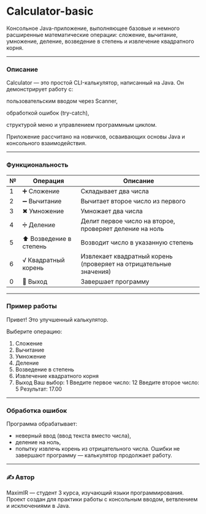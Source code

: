 # Calculator-basic

Консольное Java-приложение, выполняющее базовые и немного расширенные математические операции: сложение, вычитание, умножение, деление, возведение в степень и извлечение квадратного корня.
___
### Описание
Calculator — это простой CLI-калькулятор, написанный на Java.
Он демонстрирует работу с:

пользовательским вводом через Scanner,

обработкой ошибок (try-catch),

структурой меню и управлением программным циклом.

Приложение рассчитано на новичков, осваивающих основы Java и консольного взаимодействия.
___
### Функциональность

| № | Операция               | Описание                                                          |
| - | ---------------------- | ----------------------------------------------------------------- |
| 1 | ➕ Сложение             | Складывает два числа                                              |
| 2 | ➖ Вычитание            | Вычитает второе число из первого                                  |
| 3 | ✖ Умножение            | Умножает два числа                                                |
| 4 | ➗ Деление              | Делит первое число на второе, проверяет деление на ноль           |
| 5 | ⬆ Возведение в степень | Возводит число в указанную степень                                |
| 6 | √ Квадратный корень    | Извлекает квадратный корень (проверяет на отрицательные значения) |
| 0 | 🚪 Выход               | Завершает программу                                               |
___
### Пример работы

Привет! Это улучшенный калькулятор.

Выберите операцию:
1. Сложение
2. Вычитание
3. Умножение
4. Деление
5. Возведение в степень
6. Извлечение квадратного корня
0. Выход
Ваш выбор: 1
Введите первое число: 12
Введите второе число: 5
Результат: 17.00
___
### Обработка ошибок
Программа обрабатывает:
- неверный ввод (ввод текста вместо числа),
- деление на ноль,
- попытку извлечь корень из отрицательного числа.
Ошибки не завершают программу — калькулятор продолжает работу.
___
### ✍️ Автор

MaximIR — студент 3 курса, изучающий языки программирования.
Проект создан для практики работы с консольным вводом, ветвлением и исключениями в Java.
